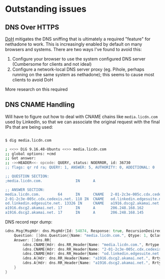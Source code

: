 # Outstanding issues

## DNS Over HTTPS

[DoH](https://datatracker.ietf.org/doc/html/rfc8484) mitigates the DNS sniffing that is ultimately a required "feature" for 
nethadone to work. This is increasingly enabled by default on many browsers and systems. There are two ways I've found to
avoid this:

1) Configure your browser to use the system configured DNS server (Cumbersome for clients and not ideal)
2) Configure a network-local DNS server proxy (eg. Pihole, perhaps running on the same system as nethadone); 
   this seems to cause most clients to avoid DoH

More research on this required

## DNS CNAME Handling

Will have to figure out how to deal with CNAME chains like `media.licdn.com` used by LinkedIn, so that
we can associate the original request with the final IPs that are being used:

```bash

$ dig media.licdn.com

; <<>> DiG 9.16.48-Ubuntu <<>> media.licdn.com
;; global options: +cmd
;; Got answer:
;; ->>HEADER<<- opcode: QUERY, status: NOERROR, id: 36730
;; flags: qr rd ra; QUERY: 1, ANSWER: 5, AUTHORITY: 0, ADDITIONAL: 0

;; QUESTION SECTION:
;media.licdn.com.               IN      A

;; ANSWER SECTION:
media.licdn.com.        64      IN      CNAME   2-01-2c3e-005c.cdx.cedexis.net.
2-01-2c3e-005c.cdx.cedexis.net. 118 IN  CNAME   od.linkedin.edgesuite.net.
od.linkedin.edgesuite.net. 13326 IN     CNAME   a1916.dscg2.akamai.net.
a1916.dscg2.akamai.net. 17      IN      A       206.248.168.162
a1916.dscg2.akamai.net. 17      IN      A       206.248.168.145

```

DNS record repr dump:

```go
&dns.Msg{MsgHdr: dns.MsgHdr{Id: 54874, Response: true, RecursionDesired: true, RecursionAvailable: true},
	Question: []dns.Question{{Name: "media.licdn.com.", Qtype: 1, Qclass: 1}},
	Answer: []dns.RR{
        &dns.CNAME{Hdr: dns.RR_Header{Name: "media.licdn.com.", Rrtype: 5, Class: 1, Ttl: 184, Rdlength: 32}, Target: "2-01-2c3e-005c.cdx.cedexis.net."}, 
        &dns.CNAME{Hdr: dns.RR_Header{Name: "2-01-2c3e-005c.cdx.cedexis.net.", Rrtype: 5, Class: 1, Ttl: 213, Rdlength: 24}, Target: "od.linkedin.edgesuite.net."}, 
        &dns.CNAME{Hdr: dns.RR_Header{Name: "od.linkedin.edgesuite.net.", Rrtype: 5, Class: 1, Ttl: 3315, Rdlength: 21}, Target: "a1916.dscg2.akamai.net."}, 
        &dns.A{Hdr: dns.RR_Header{Name: "a1916.dscg2.akamai.net.", Rrtype: 1, Class: 1, Ttl: 20, Rdlength: 4}, A: []uint8{206, 248, 168, 145}}, 
        &dns.A{Hdr: dns.RR_Header{Name: "a1916.dscg2.akamai.net.", Rrtype: 1, Class: 1, Ttl: 20, Rdlength: 4}, A: []uint8{206, 248, 168, 162}}}, Extra: []dns.RR{&dns.OPT{Hdr: dns.RR_Header{Name: ".", Rrtype: 41, Class: 512}}
    }
}

```
